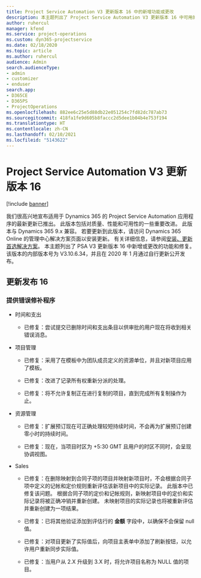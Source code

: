 ```yaml
---
title: Project Service Automation V3 更新版本 16 中的新增功能或更改
description: 本主题列出了 Project Service Automation V3 更新版本 16 中可用的功能和修复。
author: ruhercul
manager: kfend
ms.service: project-operations
ms.custom: dyn365-projectservice
ms.date: 02/18/2020
ms.topic: article
ms.author: ruhercul
audience: Admin
search.audienceType:
- admin
- customizer
- enduser
search.app:
- D365CE
- D365PS
- ProjectOperations
ms.openlocfilehash: 882ee6c25e5d88db22e051254c7fd82dc787ab73
ms.sourcegitcommit: 418fa1fe9d605b8faccc2d5dee1b04b4e753f194
ms.translationtype: HT
ms.contentlocale: zh-CN
ms.lasthandoff: 02/10/2021
ms.locfileid: "5143622"
---
```

# <a name="project-service-automation-update-release-16-v3"></a>Project Service Automation V3 更新版本 16

[!include [banner](../includes/psa-now-project-operations.md)]

我们很高兴地宣布适用于 Dynamics 365 的 Project Service Automation 应用程序的最新更新已推出。 此版本包括对质量、性能和可用性的一些重要改进。  此版本与 Dynamics 365 9.x 兼容。 若要更新到此版本，请访问 Dynamics 365 Online 的管理中心解决方案页面以安装更新。 有关详细信息，请参阅[安装、更新首选解决方案](https://docs.microsoft.com/dynamics365/project-service/upgrade-psa-home-page)。
本主题列出了 PSA V3 更新版本 16 中新增或更改的功能和修复。 该版本的内部版本号为 V3.10.6.34，并且在 2020 年 1 月通过自行更新公开发布。


## <a name="update-release-16"></a>更新发布 16

### <a name="bug-fixes"></a>提供错误修补程序

-   时间和支出

    -   已修复：尝试提交已删除时间和支出条目以供审批的用户现在将收到相关错误消息。

-   项目管理

    -   已修复：采用了在模板中为团队成员定义的资源单位，并且对新项目应用了模板。

    -   已修复：改进了记录所有权重新分派的处理。

    -   已修复：将不允许复制正在进行复制的项目，直到完成所有复制操作为止。

-   资源管理

    -   已修复：扩展预订现在可正确处理较短持续时间，不会再为扩展预订创建零小时的持续时间。

    -   已修复：现在，当项目时区为 +5:30 GMT 且用户的时区不同时，会呈现协调视图。

-   Sales

    -   已修复：在删除映射到合同子项的项目并映射新项目时，不会根据合同子项中定义的记帐和定价规则重新评估该新项目中的实际记录。 此版本中已修复该问题。 根据合同子项的定价和记帐规则，新映射项目中的定价和实际记录将被正确冲销并重新创建。 未映射项目的实际记录也将被重新评估并重新创建为一项结果。

    -   已修复：已将其他验证添加到评估行的 **金额** 字段中，以确保不会保留 null 值。

    -   已修复：对项目更新了实际值后，向项目主表单中添加了刷新按钮，以允许用户重新同步实际值。

    -   已修复：当用户从 2.X 升级到 3.X 时，将允许项目名称为 NULL 值的项目。


